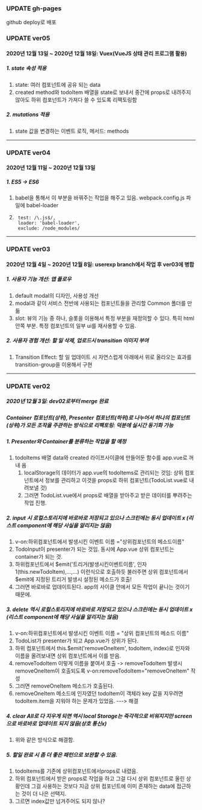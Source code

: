 ### UPDATE gh-pages
github deploy로 배포


### UPDATE ver05
#### 2020년 12월 13일 ~ 2020년 12월 18일: Vuex(VueJS 상태 관리 프로그램 활용)

##### 1. state 속성 적용
1. state: 여러 컴포넌트에 공유 되는 data
2. created method와 todoItem 배열을 state로 보내서 중간에 props로 내려주지 않아도 하위 컴포넌트가 가져다 쓸 수 있도록 리팩토링함

##### 2. mutations 적용
1. state 값을 변경하는 이벤트 로직, 메서드: methods

        
---
### UPDATE ver04
#### 2020년 12월 11일 ~ 2020년 12월 13일

##### 1. ES5 -> ES6
1. babel을 통해서 이 부분을 바꿔주는 작업을 해주고 있음. webpack.config.js 파일에 babel-loader 
2.  
        test: /\.js$/,
        loader: 'babel-loader',
        exclude: /node_modules/
        
        
---
### UPDATE ver03
#### 2020년 12월 4일 ~ 2020년 12월 8일: userexp branch에서 작업 후 ver03에 병합

##### 1. 사용자 기능 개선: 앱 플로우 
1. default modal의 디자인, 사용성 개선
2. modal과 같이 서비스 전반에 사용되는 컴포넌트들을 관리할 Common 폴더를 만듦
3. slot: 뷰의 기능 중 하나, 슬롯을 이용해서 특정 부분을 재정의할 수 있다. 특히 html 안쪽 부분. 특정 컴포넌트의 일부 ui를 재사용할 수 있음.

##### 2. 사용자 경험 개선: 할 일 삭제, 업로드시 transition 이미지 부여
1. Transition Effect: 할 일 업데이트 시 자연스럽게 아래에서 위로 올라오는 효과를 transition-group을 이용해서 구현



---
### UPDATE ver02
##### 2020년 12월 3일: dev02로부터 merge 완료

##### Container 컴포넌트(상위), Presenter 컴포넌트(하위)로 나누어서 하나의 컴포넌트(상위)가 모든 조작을 주관하는 방식으로 리팩토링: 덕분에 실시간 동기화 가능


##### 1. Presenter와 Container를 분류하는 작업을 할 예정
1. todoItems 배열 data와 created 라이프사이클에 만들어둔 함수를 app.vue로 꺼내 옴
   1. localStorage의 데이터가 app.vue의 todoItems로 관리되는 것임: 상위 컴포넌트에서 정보를 관리하고 이것을 props로 하위 컴포넌트(TodoList.vue로 내려보낼 것)
   2. 그러면 TodoList.vue에서 props로 배열을 받아주고 받은 데이터를 뿌려주는 작업 진행.


##### 2. input 시 로컬스토리지에 바로바로 저장되고 있으나 스크린에는 동시 업데이트 x (리스트 component에 해당 사실을 알리지는 않음)
1. v-on:하위컴포넌트에서 발생시킨 이벤트 이름 ="상위컴포넌트의 메소드이름"
2. TodoInput이 presenter가 되는 것임. 동시에 App.vue 상위 컴포넌트는 container가 되는 것.
3. 하위컴포넌트에서 $emit('트리거(발생시킨이벤트이름', 인자1(this.newTodoItem),...,...) 이런식으로 호출하듯 불러주면 상위 컴포넌트에서 $emit에 지정된 트리거 발생시 설정된 메소드가 호출!
4. 그러면 바로바로 업데이트된다. app의 사이클 안에서 모든 작업이 끝나는 것이기 때문에.


##### 3. delete 역시 로컬스토리지에 바로바로 저장되고 있으나 스크린에는 동시 업데이트 x (리스트 component에 해당 사실을 알리지는 않음)
1. v-on:하위컴포넌트에서 발생시킨 이벤트 이름 = "상위 컴포넌트의 메소드 이름"
2. TodoList가 presenter가 되고 App.vue가 상위가 된다.
3. 하위 컴포넌트에서 this.$emit('removeOneItem', todoItem, index)로 인자와 이름을 올려보내면 상위 컴포넌트에서 이를 받음.
4. removeTodoItem 이렇게 이름을 붙여서 호출 -> removeTodoItem 발생시 removeOneItem이 호출되도록 v-on:removeTodoItem="removeOneItem" 작성
5. 그러면 removeOneItem 메소드가 호출된다.
6. removeOneItem 메소드에 인자였던 todoItem이 객체라 key 값을 지우려면 todoItem.item을 지워야 하는 문제가 있었음. ---> 해결


##### 4. clear All로 다 지우게 되면 역시 local Storage는 즉각적으로 비워지지만 screen으로 바로바로 업데이트 되지 않음(상호 통신x)
1. 위와 같은 방식으로 해결함.


##### 5. 할일 완료 시 좀 더 좋은 패턴으로 보완할 수 있음.
1. todoItems를 기존에 상위컴포넌트에서props로 내렸음.
2. 하위 컴포넌트에서 받은 props로 작업을 하고 그걸 다시 상위 컴포넌트로 올린 상황인데 그걸 사용하는 것보다 지금 상위 컴포넌트에 이미 존재하는 data에 접근하는 것이 더 나은 선택지.
3. 그르면 index값만 넘겨주어도 되지 않나?



